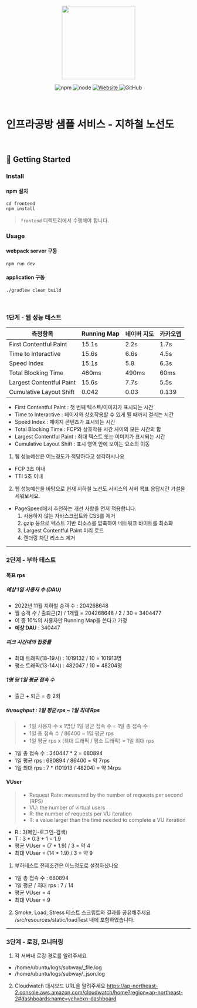 <p align="center">
    <img width="200px;" src="https://raw.githubusercontent.com/woowacourse/atdd-subway-admin-frontend/master/images/main_logo.png"/>
</p>
<p align="center">
  <img alt="npm" src="https://img.shields.io/badge/npm-%3E%3D%205.5.0-blue">
  <img alt="node" src="https://img.shields.io/badge/node-%3E%3D%209.3.0-blue">
  <a href="https://edu.nextstep.camp/c/R89PYi5H" alt="nextstep atdd">
    <img alt="Website" src="https://img.shields.io/website?url=https%3A%2F%2Fedu.nextstep.camp%2Fc%2FR89PYi5H">
  </a>
  <img alt="GitHub" src="https://img.shields.io/github/license/next-step/atdd-subway-service">
</p>

<br>

# 인프라공방 샘플 서비스 - 지하철 노선도

<br>

## 🚀 Getting Started

### Install
#### npm 설치
```
cd frontend
npm install
```
> `frontend` 디렉토리에서 수행해야 합니다.

### Usage
#### webpack server 구동
```
npm run dev
```
#### application 구동
```
./gradlew clean build
```
<br>


### 1단계 - 웹 성능 테스트
| 측정항목                     | **Running Map** | 네이버 지도 | 카카오맵  |
|--------------------------|-----------------|--------|-------|
| First Contentful Paint   | 15.1s           | 2.2s   | 1.7s  |
| Time to Interactive      | 15.6s           | 6.6s   | 4.5s  |
| Speed Index              | 15.1s           | 5.8    | 6.3s  |
| Total Blocking Time      | 460ms           | 490ms  | 60ms  |
| Largest Contentful Paint | 15.6s           | 7.7s   | 5.5s  |
| Cumulative Layout Shift  | 0.042           | 0.03   | 0.139 |
- First Contentful Paint : 첫 번째 텍스트/이미지가 표시되는 시간
- Time to Interactive : 페이지와 상호작용할 수 있게 될 때까지 걸리는 시간
- Speed Index : 페이지 콘텐츠가 표시되는 시간
- Total Blocking Time : FCP와 상호작용 시간 사이의 모든 시간의 합
- Largest Contentful Paint : 최대 텍스트 또는 이미지가 표시되는 시간
- Cumulative Layout Shift : 표시 영역 안에 보이는 요소의 이동

1. 웹 성능예산은 어느정도가 적당하다고 생각하시나요
- FCP 3초 이내
- TTI 5초 이내
2. 웹 성능예산을 바탕으로 현재 지하철 노선도 서비스의 서버 목표 응답시간 가설을 세워보세요.
- PageSpeed에서 추천하는 개선 사항을 먼저 적용합니다.
    1) 사용하지 않는 자바스크립트와 CSS를 제거
    2) gzip 등으로 텍스트 기반 리소스를 압축하여 네트워크 바이트를 최소화
    3) Largest Contentful Paint 미리 로드
    4) 렌더링 차단 리소스 제거
---

### 2단계 - 부하 테스트 
#### 목표 rps
##### 예상 1일 사용자 수 (DAU)
- 2022년 11월 지하철 승객 수 : 204268648
- 월 승객 수 / 출퇴근(2) / 1개월 = 204268648 / 2 / 30 = 3404477
- 이 중 10%의 사용자만 Running Map을 쓴다고 가정
- **예상 DAU** : 340447
##### 피크 시간대의 집중률
- 최대 트래픽(18-19시) : 1019132 / 10 = 101913명
- 평소 트래픽(13-14시) : 482047 / 10 = 48204명
##### 1명 당 1일 평균 접속 수
- 출근 + 퇴근 = 총 2회
##### throughput : 1일 평균 rps ~ 1일 최대 Rps
> - 1일 사용자 수 x 1명당 1일 평균 접속 수 = 1일 총 접속 수
> - 1일 총 접속 수 / 86400 = 1일 평균 rps
> - 1일 평균 rps x (최대 트래픽 / 평소 트래픽) = 1일 최대 rps
- 1일 총 접속 수 : 340447 * 2 = 680894
- 1일 평균 rps : 680894 / 86400 = 약 7rps
- 1일 최대 rps : 7 * (101913 / 48204) = 약 14rps
#### VUser
> - Request Rate: measured by the number of requests per second (RPS)
> - VU: the number of virtual users
> - R: the number of requests per VU iteration
> - T: a value larger than the time needed to complete a VU iteration
- R : 3(메인-로그인-검색)
- T : 3 * 0.3 + 1 = 1.9
- 평균 VUser = (7 * 1.9) / 3 = 약 4
- 최대 VUser = (14 * 1.9) / 3 = 약 9

1. 부하테스트 전제조건은 어느정도로 설정하셨나요
- 1일 총 접속 수 : 680894
- 1일 평균 / 최대 rps : 7 / 14
- 평균 VUser = 4
- 최대 VUser = 9

2. Smoke, Load, Stress 테스트 스크립트와 결과를 공유해주세요
/src/resources/static/loadTest 내에 포함하였습니다.
---

### 3단계 - 로깅, 모니터링
1. 각 서버내 로깅 경로를 알려주세요
- /home/ubuntu/logs/subway/_file.log
- /home/ubuntu/logs/subway/_json.log

2. Cloudwatch 대시보드 URL을 알려주세요
https://ap-northeast-2.console.aws.amazon.com/cloudwatch/home?region=ap-northeast-2#dashboards:name=ychxexn-dashboard
